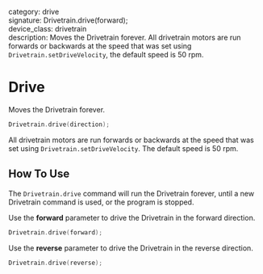 category: drive  
signature: Drivetrain.drive(forward);  
device_class: drivetrain  
description: Moves the Drivetrain forever. All drivetrain motors are run forwards or backwards at the speed that was set using `Drivetrain.setDriveVelocity`, the default speed is 50 rpm.

# Drive

Moves the Drivetrain forever.

```cpp
Drivetrain.drive(direction);
```

All drivetrain motors are run forwards or backwards at the speed that was set using `Drivetrain.setDriveVelocity`. The default speed is 50 rpm.

## How To Use

The `Drivetrain.drive` command will run the Drivetrain forever, until a new Drivetrain command is used, or the program is stopped.

Use the **forward** parameter to drive the Drivetrain in the forward direction.

```cpp
Drivetrain.drive(forward);
```

Use the **reverse** parameter to drive the Drivetrain in the reverse direction.

```cpp
Drivetrain.drive(reverse);
```
 
<advanced>
</advanced>
